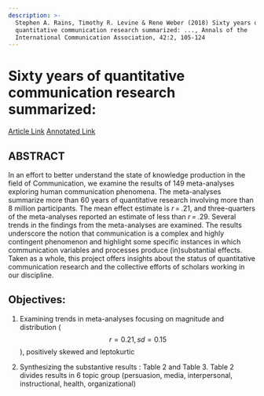 ```yaml
---
description: >-
  Stephen A. Rains, Timothy R. Levine & Rene Weber (2018) Sixty years of
  quantitative communication research summarized: ..., Annals of the
  International Communication Association, 42:2, 105-124
---
```


# Sixty years of quantitative communication research summarized:

[Article Link](https://www.tandfonline.com/doi/full/10.1080/23808985.2018.1446350) [Annotated Link](https://drive.google.com/file/d/1mRyBoxK-tQ0liS3QDcFzdv524vTPKzDI/view?usp=sharing)

## ABSTRACT

In an effort to better understand the state of knowledge production in the field of Communication, we examine the results of 149 meta-analyses exploring human communication phenomena. The meta-analyses summarize more than 60 years of quantitative research involving more than 8 million participants. The mean effect estimate is _r_ = .21, and three-quarters of the meta-analyses reported an estimate of less than _r =_ .29. Several trends in the findings from the meta-analyses are examined. The results underscore the notion that communication is a complex and highly contingent phenomenon and highlight some specific instances in which communication variables and processes produce (in)substantial effects. Taken as a whole, this project offers insights about the status of quantitative communication research and the collective efforts of scholars working in our discipline.&#x20;

## Objectives:&#x20;

1.  Examining trends in meta-analyses focusing on magnitude and distribution ($$r=0.21, sd = 0.15$$), positively skewed and leptokurtic&#x20;


2. Synthesizing the substantive results : Table 2 and Table 3. Table 2 divides results in 6 topic group (persuasion, media, interpersonal, instructional, health, organizational)

